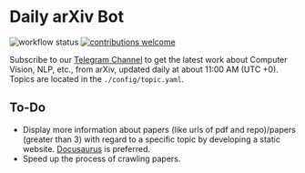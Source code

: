 # Daily arXiv Bot
![workflow status](https://github.com/magicgh/daily-arxiv-bot/actions/workflows/main.yml/badge.svg)  [![contributions welcome](https://img.shields.io/badge/contributions-welcome-brightgreen.svg?style=flat)](https://github.com/magicgh/daily-arxiv-bot/issues)
    
Subscribe to our [Telegram Channel](https://t.me/daily_arxiv) to get the latest work about Computer Vision, NLP, etc., from arXiv, updated daily at about 11:00 AM (UTC +0). Topics are located in the `./config/topic.yaml`.

## To-Do
* Display more information about papers (like urls of pdf and repo)/papers (greater than 3) with regard to a specific topic by developing a static website. [Docusaurus](https://github.com/facebook/docusaurus) is preferred.
* Speed up the process of crawling papers.


